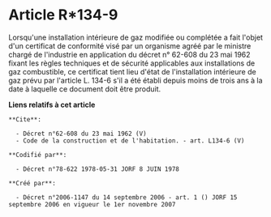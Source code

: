 # Article R*134-9

Lorsqu'une installation intérieure de gaz modifiée ou complétée a fait l'objet d'un certificat de conformité visé par un
organisme agréé par le ministre chargé de l'industrie en application du décret n° 62-608 du 23 mai 1962 fixant les règles
techniques et de sécurité applicables aux installations de gaz combustible, ce certificat tient lieu d'état de l'installation
intérieure de gaz prévu par l'article L. 134-6 s'il a été établi depuis moins de trois ans à la date à laquelle ce document
doit être produit.

**Liens relatifs à cet article**

	**Cite**:

	  - Décret n°62-608 du 23 mai 1962 (V)
	  - Code de la construction et de l'habitation. - art. L134-6 (V)

	**Codifié par**:

	  - Décret n°78-622 1978-05-31 JORF 8 JUIN 1978

	**Créé par**:

	  - Décret n°2006-1147 du 14 septembre 2006 - art. 1 () JORF 15 septembre 2006 en vigueur le 1er novembre 2007
